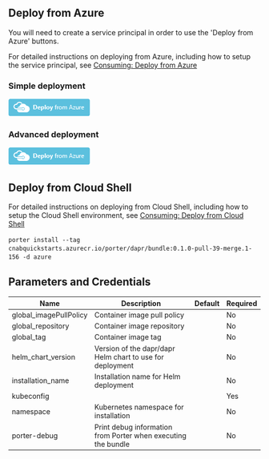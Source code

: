 ## Deploy from Azure


You will need to create a service principal in order to use the 'Deploy from Azure' buttons.


For detailed instructions on deploying from Azure, including how to setup the service principal, see [Consuming: Deploy from Azure](../../docs/consuming.md#deploy-from-azure)

### Simple deployment


<a href="https://portal.azure.com/#create/Microsoft.Template/uri/https%3A%2F%2Fraw.githubusercontent.com%2FAzure%2Fazure-cnab-quickstarts%2Fdapr%2Fporter%2Fdapr%2Fazuredeploy-simple.json" target="_blank"><img src="https://raw.githubusercontent.com/endjin/CNAB.Quickstarts/master/images/Deploy-from-Azure.png"/></a>

### Advanced deployment


<a href="https://portal.azure.com/#create/Microsoft.Template/uri/https%3A%2F%2Fraw.githubusercontent.com%2FAzure%2Fazure-cnab-quickstarts%2Fdapr%2Fporter%2Fdapr%2Fazuredeploy-advanced.json" target="_blank"><img src="https://raw.githubusercontent.com/endjin/CNAB.Quickstarts/master/images/Deploy-from-Azure.png"/></a>


## Deploy from Cloud Shell


For detailed instructions on deploying from Cloud Shell, including how to setup the Cloud Shell environment, see [Consuming: Deploy from Cloud Shell](../../docs/consuming.md#deploy-from-cloud-shell)


```porter install --tag cnabquickstarts.azurecr.io/porter/dapr/bundle:0.1.0-pull-39-merge.1-156 -d azure```


## Parameters and Credentials

 | Name | Description | Default | Required | 
 | --- | --- | --- | --- | 
 | global_imagePullPolicy | Container image pull policy |  | No
global_repository | Container image repository |  | No
global_tag | Container image tag |  | No
helm_chart_version | Version of the dapr/dapr Helm chart to use for deployment |  | No
installation_name | Installation name for Helm deployment |  | No
kubeconfig |  |  | Yes
namespace | Kubernetes namespace for installation |  | No
porter-debug | Print debug information from Porter when executing the bundle |  | No | 
